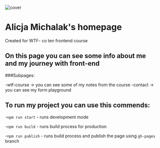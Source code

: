 ![cover](https://avatars1.githubusercontent.com/u/58181279?s=400&u=dc4fe3e3196c042a75c39c896f1dd5421cb99811&v=4)

# Alicja Michalak's homepage 

Created for WTF- co ten frontend course

## On this page you can see some info about me and my journey with front-end

###Subpages:

-wtf-course -> you can see some of my notes from the course
-contact -> you can see my form playground

## To run my project you can use this commends:

-`npm run start` - runs development mode

-`npm run build` - runs build process for production

-`npm run publish` - runs build process and publish the page using `gh-pages` branch

